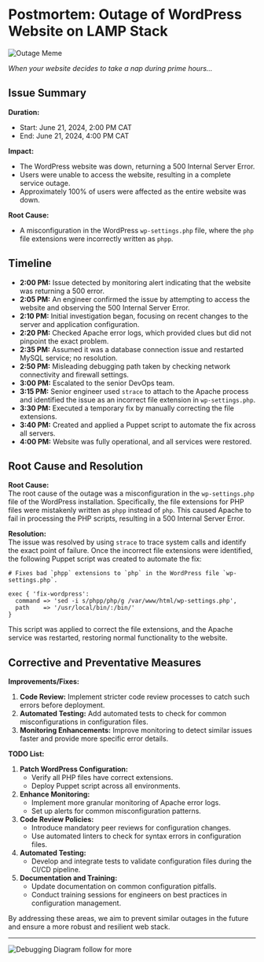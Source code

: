 # Postmortem: Outage of WordPress Website on LAMP Stack

![Outage Meme](https://i.imgflip.com/5sftje.jpg)



*When your website decides to take a nap during prime hours...*


## Issue Summary

**Duration:**  
- Start: June 21, 2024, 2:00 PM CAT
- End: June 21, 2024, 4:00 PM CAT

**Impact:**  
- The WordPress website was down, returning a 500 Internal Server Error.
- Users were unable to access the website, resulting in a complete service outage.
- Approximately 100% of users were affected as the entire website was down.

**Root Cause:**  
- A misconfiguration in the WordPress `wp-settings.php` file, where the `php` file extensions were incorrectly written as `phpp`.

## Timeline

- **2:00 PM:** Issue detected by monitoring alert indicating that the website was returning a 500 error.
- **2:05 PM:** An engineer confirmed the issue by attempting to access the website and observing the 500 Internal Server Error.
- **2:10 PM:** Initial investigation began, focusing on recent changes to the server and application configuration.
- **2:20 PM:** Checked Apache error logs, which provided clues but did not pinpoint the exact problem.
- **2:35 PM:** Assumed it was a database connection issue and restarted MySQL service; no resolution.
- **2:50 PM:** Misleading debugging path taken by checking network connectivity and firewall settings.
- **3:00 PM:** Escalated to the senior DevOps team.
- **3:15 PM:** Senior engineer used `strace` to attach to the Apache process and identified the issue as an incorrect file extension in `wp-settings.php`.
- **3:30 PM:** Executed a temporary fix by manually correcting the file extensions.
- **3:40 PM:** Created and applied a Puppet script to automate the fix across all servers.
- **4:00 PM:** Website was fully operational, and all services were restored.

## Root Cause and Resolution

**Root Cause:**  
The root cause of the outage was a misconfiguration in the `wp-settings.php` file of the WordPress installation. Specifically, the file extensions for PHP files were mistakenly written as `phpp` instead of `php`. This caused Apache to fail in processing the PHP scripts, resulting in a 500 Internal Server Error.

**Resolution:**  
The issue was resolved by using `strace` to trace system calls and identify the exact point of failure. Once the incorrect file extensions were identified, the following Puppet script was created to automate the fix:
```puppet
# Fixes bad `phpp` extensions to `php` in the WordPress file `wp-settings.php`.

exec { 'fix-wordpress':
  command => 'sed -i s/phpp/php/g /var/www/html/wp-settings.php',
  path    => '/usr/local/bin/:/bin/'
}
```
This script was applied to correct the file extensions, and the Apache service was restarted, restoring normal functionality to the website.

## Corrective and Preventative Measures

**Improvements/Fixes:**
1. **Code Review:** Implement stricter code review processes to catch such errors before deployment.
2. **Automated Testing:** Add automated tests to check for common misconfigurations in configuration files.
3. **Monitoring Enhancements:** Improve monitoring to detect similar issues faster and provide more specific error details.

**TODO List:**
1. **Patch WordPress Configuration:**
   - Verify all PHP files have correct extensions.
   - Deploy Puppet script across all environments.
2. **Enhance Monitoring:**
   - Implement more granular monitoring of Apache error logs.
   - Set up alerts for common misconfiguration patterns.
3. **Code Review Policies:**
   - Introduce mandatory peer reviews for configuration changes.
   - Use automated linters to check for syntax errors in configuration files.
4. **Automated Testing:**
   - Develop and integrate tests to validate configuration files during the CI/CD pipeline.
5. **Documentation and Training:**
   - Update documentation on common configuration pitfalls.
   - Conduct training sessions for engineers on best practices in configuration management.

By addressing these areas, we aim to prevent similar outages in the future and ensure a more robust and resilient web stack.


---

![Debugging Diagram](https://access.redhat.com/webassets/avalon/d/Red_Hat_Enterprise_Linux-8-Configuring_and_managing_high_availability_clusters-en-US/images/1329e69b8957bc6e39af37981d99dbb3/291627-haserver_cluster4.png?extIdCarryOver=true&sc_cid=701f2000001Css5AAC)
follow for more

